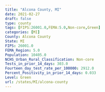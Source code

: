 ```yaml
---
title: "Alcona County, MI"
date: 2021-02-27
draft: false
type: county
tags: [FIPS:26001.0,FEMA:5.0,Non-core,Green]
categories: [MI]
County: Alcona County
State: MI
FIPS: 26001.0
FEMA_Region: 5.0
Population: 10405.0
NCHS_Urban_Rural_Classification: Non-core
Tests_in_prior_14_days: 303.0
Fourteen_day_test_rate_per_100000: 2912.0
Percent_Positivity_in_prior_14_days: 0.033
Level: Green
url: /states/MI/alcona-county
---
```



